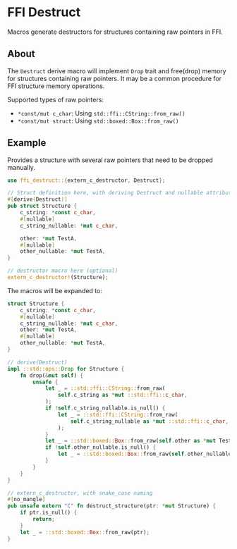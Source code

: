 # FFI Destruct

Macros generate destructors for structures containing raw pointers in FFI.

## About
The `Destruct` derive macro will implement `Drop` trait and free(drop) memory for structures containing raw pointers.
It may be a common procedure for FFI structure memory operations.

Supported types of raw pointers: 
- `*const/mut c_char`: Using `std::ffi::CString::from_raw()`
- `*const/mut struct`: Using `std::boxed::Box::from_raw()`

## Example
Provides a structure with several raw pointers that need to be dropped manually.
```rust
use ffi_destruct::{extern_c_destructor, Destruct};

// Struct definition here, with deriving Destruct and nullable attributes.
#[derive(Destruct)]
pub struct Structure {
    c_string: *const c_char,
    #[nullable]
    c_string_nullable: *mut c_char,

    other: *mut TestA,
    #[nullable]
    other_nullable: *mut TestA,
}

// destructor macro here (optional)
extern_c_destructor!(Structure);
```

The macros will be expanded to:
```rust
struct Structure {
    c_string: *const c_char,
    #[nullable]
    c_string_nullable: *mut c_char,
    other: *mut TestA,
    #[nullable]
    other_nullable: *mut TestA,
}

// derive(Destruct)
impl ::std::ops::Drop for Structure {
    fn drop(&mut self) {
        unsafe {
            let _ = ::std::ffi::CString::from_raw(
                self.c_string as *mut ::std::ffi::c_char,
            );
            if !self.c_string_nullable.is_null() {
                let _ = ::std::ffi::CString::from_raw(
                    self.c_string_nullable as *mut ::std::ffi::c_char,
                );
            }
            let _ = ::std::boxed::Box::from_raw(self.other as *mut TestA);
            if !self.other_nullable.is_null() {
                let _ = ::std::boxed::Box::from_raw(self.other_nullable as *mut TestA);
            }
        }
    }
}

// extern_c_destructor, with snake_case naming
#[no_mangle]
pub unsafe extern "C" fn destruct_structure(ptr: *mut Structure) {
    if ptr.is_null() {
        return;
    }
    let _ = ::std::boxed::Box::from_raw(ptr);
}
```